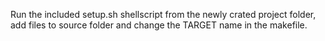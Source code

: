 Run the included setup.sh shellscript from the newly crated project folder, add files to source
folder and change the TARGET name in the makefile.
